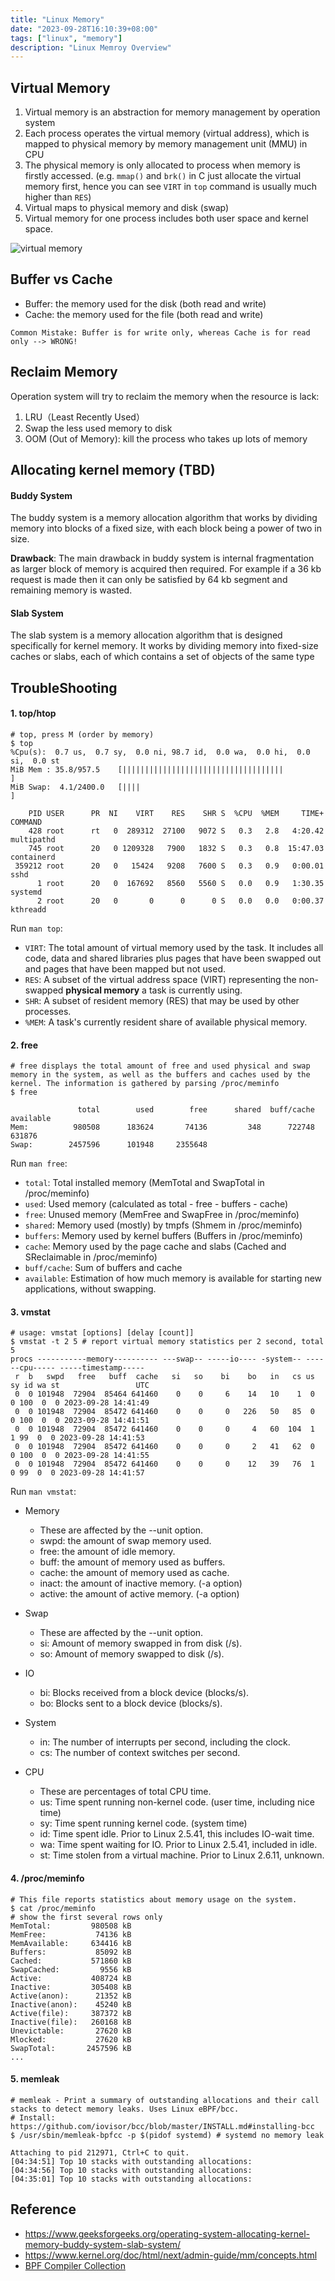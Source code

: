 ```yaml
---
title: "Linux Memory"
date: "2023-09-28T16:10:39+08:00"
tags: ["linux", "memory"]
description: "Linux Memroy Overview"
---
```


## Virtual Memory
1. Virtual memory is an abstraction for memory management by operation system 
2. Each process operates the virtual memory (virtual address), which is mapped to physical memory by memory management unit (MMU) in CPU
3. The physical memory is only allocated to process when memory is firstly accessed. (e.g. `mmap()` and `brk()` in C just allocate the virtual memory first, hence you can see `VIRT` in `top` command is usually much higher than `RES`) 
4. Virtual maps to physical memory and disk (swap)
5. Virtual memory for one process includes both user space and kernel space.

![virtual memory](/images/virtual_memory.png)

## Buffer vs Cache

- Buffer: the memory used for the disk (both read and write)
- Cache: the memory used for the file (both read and write)

```
Common Mistake: Buffer is for write only, whereas Cache is for read only --> WRONG!
```

## Reclaim Memory
Operation system will try to reclaim the memory when the resource is lack:
1. LRU（Least Recently Used）
2. Swap the less used memory to disk
3. OOM (Out of Memory): kill the process who takes up lots of memory

## Allocating kernel memory (TBD)
#### Buddy System
The buddy system is a memory allocation algorithm that works by dividing memory into blocks of a fixed size, with each block being a power of two in size. 

**Drawback**: The main drawback in buddy system is internal fragmentation as larger block of memory is acquired then required. For example if a 36 kb request is made then it can only be satisfied by 64 kb segment and remaining memory is wasted. 
#### Slab System
The slab system is a memory allocation algorithm that is designed specifically for kernel memory. It works by dividing memory into fixed-size caches or slabs, each of which contains a set of objects of the same type

## TroubleShooting

#### 1. top/htop
```shell
# top, press M (order by memory)
$ top 
%Cpu(s):  0.7 us,  0.7 sy,  0.0 ni, 98.7 id,  0.0 wa,  0.0 hi,  0.0 si,  0.0 st
MiB Mem : 35.8/957.5    [||||||||||||||||||||||||||||||||||||                                                                ]
MiB Swap:  4.1/2400.0   [||||                                                                                                ]

    PID USER      PR  NI    VIRT    RES    SHR S  %CPU  %MEM     TIME+ COMMAND
    428 root      rt   0  289312  27100   9072 S   0.3   2.8   4:20.42 multipathd
    745 root      20   0 1209328   7900   1832 S   0.3   0.8  15:47.03 containerd
 359212 root      20   0   15424   9208   7600 S   0.3   0.9   0:00.01 sshd
      1 root      20   0  167692   8560   5560 S   0.0   0.9   1:30.35 systemd
      2 root      20   0       0      0      0 S   0.0   0.0   0:00.37 kthreadd

```
Run `man top`: 
- `VIRT`: The total amount of virtual memory used by the task. It includes all code, data and shared libraries plus pages that have been swapped out and pages that have been mapped but not used.
- `RES`: A subset of the virtual address space (VIRT) representing the non-swapped **physical memory** a task is currently using. 
- `SHR`: A subset of resident memory (RES) that may be used by other processes. 
- `%MEM`: A task's currently resident share of available physical memory.


#### 2. free
```shell
# free displays the total amount of free and used physical and swap memory in the system, as well as the buffers and caches used by the kernel. The information is gathered by parsing /proc/meminfo
$ free

               total        used        free      shared  buff/cache   available
Mem:          980508      183624       74136         348      722748      631876
Swap:        2457596      101948     2355648

```
Run `man free`:

- `total`: Total installed memory (MemTotal and SwapTotal in /proc/meminfo)
- `used`:   Used memory (calculated as total - free - buffers - cache)
- `free`:   Unused memory (MemFree and SwapFree in /proc/meminfo)
- `shared`: Memory used (mostly) by tmpfs (Shmem in /proc/meminfo)
- `buffers`: Memory used by kernel buffers (Buffers in /proc/meminfo)
- `cache`:  Memory used by the page cache and slabs (Cached and SReclaimable in /proc/meminfo)
- `buff/cache`: Sum of buffers and cache
- `available`: Estimation of how much memory is available for starting new applications, without swapping. 

#### 3. vmstat
```shell
# usage: vmstat [options] [delay [count]]
$ vmstat -t 2 5 # report virtual memory statistics per 2 second, total 5 
procs -----------memory---------- ---swap-- -----io---- -system-- ------cpu----- -----timestamp-----
 r  b   swpd   free   buff  cache   si   so    bi    bo   in   cs us sy id wa st                 UTC
 0  0 101948  72904  85464 641460    0    0     6    14   10    1  0  0 100  0  0 2023-09-28 14:41:49
 0  0 101948  72904  85472 641460    0    0     0   226   50   85  0  0 100  0  0 2023-09-28 14:41:51
 0  0 101948  72904  85472 641460    0    0     0     4   60  104  1  1 99  0  0 2023-09-28 14:41:53
 0  0 101948  72904  85472 641460    0    0     0     2   41   62  0  0 100  0  0 2023-09-28 14:41:55
 0  0 101948  72904  85472 641460    0    0     0    12   39   76  1  0 99  0  0 2023-09-28 14:41:57
```
Run `man vmstat`:

- Memory
    - These are affected by the --unit option.
    - swpd: the amount of swap memory used.
    - free: the amount of idle memory.
    - buff: the amount of memory used as buffers.
    - cache: the amount of memory used as cache.
    - inact: the amount of inactive memory.  (-a option)
    - active: the amount of active memory.  (-a option)

- Swap
    - These are affected by the --unit option.
    - si: Amount of memory swapped in from disk (/s).
    - so: Amount of memory swapped to disk (/s).

- IO
    -  bi: Blocks received from a block device (blocks/s).
    -  bo: Blocks sent to a block device (blocks/s).

- System
    - in: The number of interrupts per second, including the clock.
    - cs: The number of context switches per second.

- CPU
    - These are percentages of total CPU time.
    - us: Time spent running non-kernel code.  (user time, including nice time)
    - sy: Time spent running kernel code.  (system time)
    - id: Time spent idle.  Prior to Linux 2.5.41, this includes IO-wait time.
    - wa: Time spent waiting for IO.  Prior to Linux 2.5.41, included in idle.
    - st: Time stolen from a virtual machine.  Prior to Linux 2.6.11, unknown.


#### 4. /proc/meminfo
```shell
# This file reports statistics about memory usage on the system.
$ cat /proc/meminfo
# show the first several rows only
MemTotal:         980508 kB
MemFree:           74136 kB
MemAvailable:     634416 kB
Buffers:           85092 kB
Cached:           571860 kB
SwapCached:         9556 kB
Active:           408724 kB
Inactive:         305408 kB
Active(anon):      21352 kB
Inactive(anon):    45240 kB
Active(file):     387372 kB
Inactive(file):   260168 kB
Unevictable:       27620 kB
Mlocked:           27620 kB
SwapTotal:       2457596 kB
...
```

#### 5. memleak
```shell
# memleak - Print a summary of outstanding allocations and their call stacks to detect memory leaks. Uses Linux eBPF/bcc.
# Install: https://github.com/iovisor/bcc/blob/master/INSTALL.md#installing-bcc
$ /usr/sbin/memleak-bpfcc -p $(pidof systemd) # systemd no memory leak

Attaching to pid 212971, Ctrl+C to quit.
[04:34:51] Top 10 stacks with outstanding allocations:
[04:34:56] Top 10 stacks with outstanding allocations:
[04:35:01] Top 10 stacks with outstanding allocations:
```

## Reference
- https://www.geeksforgeeks.org/operating-system-allocating-kernel-memory-buddy-system-slab-system/
- https://www.kernel.org/doc/html/next/admin-guide/mm/concepts.html
- [BPF Compiler Collection](https://github.com/iovisor/bcc)
